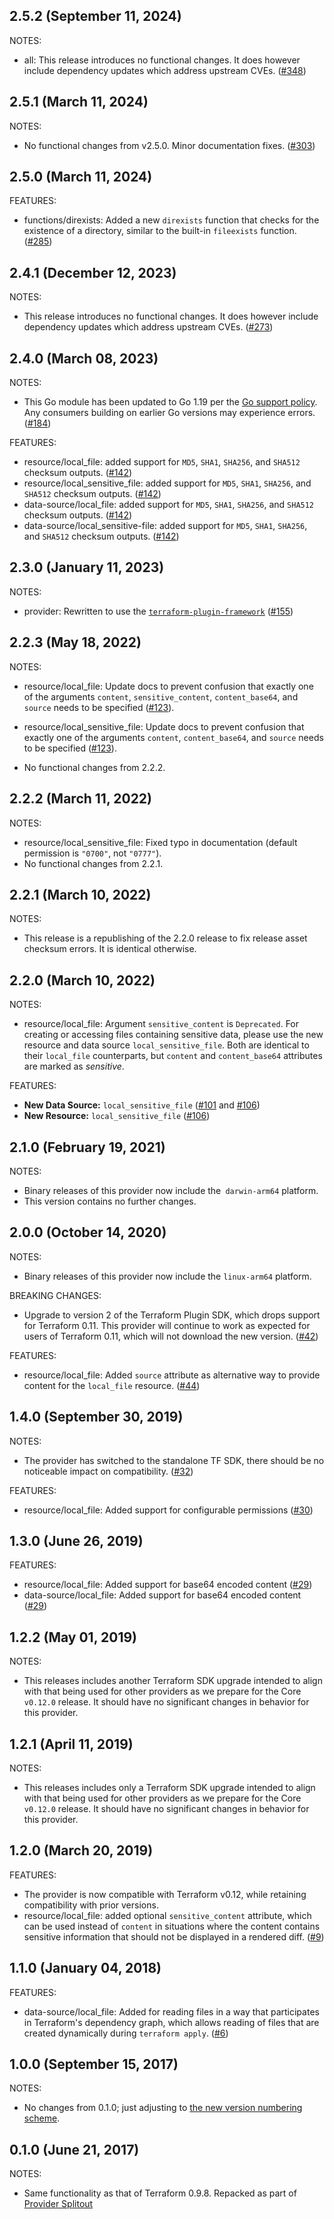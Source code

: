 ## 2.5.2 (September 11, 2024)

NOTES:

* all: This release introduces no functional changes. It does however include dependency updates which address upstream CVEs. ([#348](https://github.com/hashicorp/terraform-provider-local/issues/348))

## 2.5.1 (March 11, 2024)

NOTES:

* No functional changes from v2.5.0. Minor documentation fixes. ([#303](https://github.com/hashicorp/terraform-provider-local/issues/303))

## 2.5.0 (March 11, 2024)

FEATURES:

* functions/direxists: Added a new `direxists` function that checks for the existence of a directory, similar to the built-in `fileexists` function. ([#285](https://github.com/hashicorp/terraform-provider-local/issues/285))

## 2.4.1 (December 12, 2023)

NOTES:

* This release introduces no functional changes. It does however include dependency updates which address upstream CVEs. ([#273](https://github.com/hashicorp/terraform-provider-local/issues/273))

## 2.4.0 (March 08, 2023)

NOTES:

* This Go module has been updated to Go 1.19 per the [Go support policy](https://golang.org/doc/devel/release.html#policy). Any consumers building on earlier Go versions may experience errors. ([#184](https://github.com/hashicorp/terraform-provider-local/issues/184))

FEATURES:

* resource/local_file: added support for `MD5`, `SHA1`, `SHA256`, and `SHA512` checksum outputs. ([#142](https://github.com/hashicorp/terraform-provider-local/issues/142))
* resource/local_sensitive_file: added support for `MD5`, `SHA1`, `SHA256`, and `SHA512` checksum outputs. ([#142](https://github.com/hashicorp/terraform-provider-local/issues/142))
* data-source/local_file: added support for `MD5`, `SHA1`, `SHA256`, and `SHA512` checksum outputs. ([#142](https://github.com/hashicorp/terraform-provider-local/issues/142))
* data-source/local_sensitive-file: added support for `MD5`, `SHA1`, `SHA256`, and `SHA512` checksum outputs. ([#142](https://github.com/hashicorp/terraform-provider-local/issues/142))

## 2.3.0 (January 11, 2023)

NOTES:

* provider: Rewritten to use the [`terraform-plugin-framework`](https://www.terraform.io/plugin/framework) ([#155](https://github.com/hashicorp/terraform-provider-local/issues/155))

## 2.2.3 (May 18, 2022)

NOTES:

* resource/local_file: Update docs to prevent confusion that exactly one of the arguments `content`,
  `sensitive_content`, `content_base64`, and `source` needs to be specified ([#123](https://github.com/hashicorp/terraform-provider-local/pull/123)).

* resource/local_sensitive_file: Update docs to prevent confusion that exactly one of the arguments `content`,
  `content_base64`, and `source` needs to be specified ([#123](https://github.com/hashicorp/terraform-provider-local/pull/123)).

* No functional changes from 2.2.2.

## 2.2.2 (March 11, 2022)

NOTES:

* resource/local_sensitive_file: Fixed typo in documentation (default permission is `"0700"`, not `"0777"`).
* No functional changes from 2.2.1.

## 2.2.1 (March 10, 2022)

NOTES:

* This release is a republishing of the 2.2.0 release to fix release asset checksum errors. It is identical otherwise.

## 2.2.0 (March 10, 2022)

NOTES:

* resource/local_file: Argument `sensitive_content` is `Deprecated`. For creating or accessing files containing sensitive data,
  please use the new resource and data source `local_sensitive_file`.
  Both are identical to their `local_file` counterparts, but `content` and `content_base64` attributes are marked as _sensitive_.

FEATURES:

* **New Data Source:** `local_sensitive_file` ([#101](https://github.com/hashicorp/terraform-provider-local/pull/101) and [#106](https://github.com/hashicorp/terraform-provider-local/pull/106))
* **New Resource:** `local_sensitive_file` ([#106](https://github.com/hashicorp/terraform-provider-local/pull/106))

## 2.1.0 (February 19, 2021)

NOTES:

* Binary releases of this provider now include the` darwin-arm64` platform.
* This version contains no further changes.

## 2.0.0 (October 14, 2020)

NOTES:

* Binary releases of this provider now include the `linux-arm64` platform.

BREAKING CHANGES:

* Upgrade to version 2 of the Terraform Plugin SDK, which drops support for Terraform 0.11.
  This provider will continue to work as expected for users of Terraform 0.11, which will not download the new version.
  ([#42](https://github.com/terraform-providers/terraform-provider-local/issues/42))

FEATURES:

* resource/local_file: Added `source` attribute as alternative way to provide content
  for the `local_file` resource.
  ([#44](https://github.com/terraform-providers/terraform-provider-local/issues/44))

## 1.4.0 (September 30, 2019)

NOTES:

* The provider has switched to the standalone TF SDK, there should be no noticeable impact on compatibility.
  ([#32](https://github.com/terraform-providers/terraform-provider-local/issues/32))

FEATURES:

* resource/local_file: Added support for configurable permissions
  ([#30](https://github.com/terraform-providers/terraform-provider-local/issues/30))

## 1.3.0 (June 26, 2019)

FEATURES:

* resource/local_file: Added support for base64 encoded content
  ([#29](https://github.com/terraform-providers/terraform-provider-local/issues/29))
* data-source/local_file: Added support for base64 encoded content
  ([#29](https://github.com/terraform-providers/terraform-provider-local/issues/29))

## 1.2.2 (May 01, 2019)

NOTES:

* This releases includes another Terraform SDK upgrade intended to align with that being used for other providers
  as we prepare for the Core `v0.12.0` release. It should have no significant changes in behavior for this provider.

## 1.2.1 (April 11, 2019)

NOTES:

* This releases includes only a Terraform SDK upgrade intended to align with that being used for other providers
  as we prepare for the Core `v0.12.0` release. It should have no significant changes in behavior for this provider.

## 1.2.0 (March 20, 2019)

FEATURES:

* The provider is now compatible with Terraform v0.12, while retaining compatibility with prior versions.
* resource/local_file: added optional `sensitive_content` attribute, which can be used instead of `content`
  in situations where the content contains sensitive information that should not be displayed in a rendered diff.
  ([#9](https://github.com/terraform-providers/terraform-provider-local/issues/9))

## 1.1.0 (January 04, 2018)

FEATURES:

* data-source/local_file: Added for reading files in a way that participates in Terraform's dependency graph,
  which allows reading of files that are created dynamically during `terraform apply`.
  ([#6](https://github.com/terraform-providers/terraform-provider-local/issues/6))

## 1.0.0 (September 15, 2017)

NOTES:

* No changes from 0.1.0; just adjusting to
  [the new version numbering scheme](https://www.hashicorp.com/blog/hashicorp-terraform-provider-versioning/).

## 0.1.0 (June 21, 2017)

NOTES:

* Same functionality as that of Terraform 0.9.8.
  Repacked as part of [Provider Splitout](https://www.hashicorp.com/blog/upcoming-provider-changes-in-terraform-0-10/)


